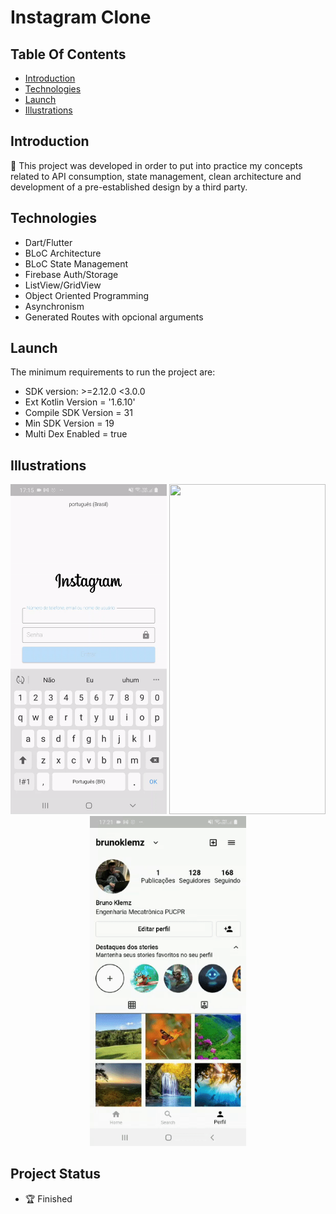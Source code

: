 # Instagram Clone

## Table Of Contents
* [Introduction](#introduction)
* [Technologies](#technologies)
* [Launch](#launch)
* [Illustrations](#illustrations)

## Introduction
📔 This project was developed in order to put into practice my concepts related to API consumption, state management, clean architecture and development of a pre-established design by a third party.

## Technologies
- Dart/Flutter
- BLoC Architecture
- BLoC State Management
- Firebase Auth/Storage
- ListView/GridView
- Object Oriented Programming
- Asynchronism
- Generated Routes with opcional arguments

## Launch
The minimum requirements to run the project are:
- SDK version: >=2.12.0 <3.0.0
- Ext Kotlin Version = '1.6.10'
- Compile SDK Version = 31
- Min SDK Version = 19
- Multi Dex Enabled = true

## Illustrations

<p align="center">
<img src="https://github.com/Bruno-Klemz/Instagram-Clone/blob/develop/LoginGif.gif" 
     width="250" 
     height="527.778" > <img src="https://github.com/Bruno-Klemz/Instagram-Clone/blob/develop/Feed.gif" 
     width="250" 
     height="527.778" > <img src="https://github.com/Bruno-Klemz/Instagram-Clone/blob/develop/Perfil.gif" 
     width="250" 
     height="527.778" />
  </p>
  
## Project Status
- 🏆 Finished 
     


